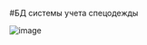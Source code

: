 #БД системы учета спецодежды

![image](https://user-images.githubusercontent.com/78496868/233839250-adf90b34-b7da-48e4-a63d-ef0f127bf983.png)

